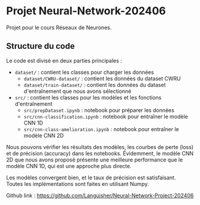 # Projet Neural-Network-202406

Projet pour le cours Réseaux de Neurones.

## Structure du code

Le code est divisé en deux parties principales :
- `dataset/` : contient les classes pour charger les données
    - `dataset/CWRU-dataset/` : contient les données du dataset CWRU
    - `dataset/train-dataset/` : contient les données du dataset d'entraînement que nous avons sélectionné
- `src/` : contient les classes pour les modèles et les fonctions d'entraînement
    - `src/prepDataset.ipynb` : notebook pour préparer les données
    - `src/cnn-classification.ipynb` : notebook pour entraîner le modèle CNN 1D
    - `src/cnn-class-amelioration.ipynb` : notebook pour entraîner le modèle CNN 2D

Nous pouvons vérifier les résultats des modèles, les courbes de perte (loss) et de précision (accuracy) dans les notebooks. Évidemment, le modèle CNN 2D que nous avons proposé présente une meilleure performance que le modèle CNN 1D, qui est une approche plus directe.

Les modèles convergent bien, et le taux de précision est satisfaisant. Toutes les implémentations sont faites en utilisant Numpy.

Github link : https://github.com/Languisher/Neural-Network-Project-202406
